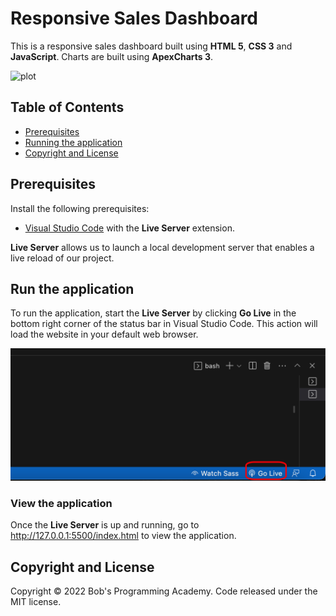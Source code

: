 # Responsive Sales Dashboard

This is a responsive sales dashboard built using **HTML 5**, **CSS 3** and **JavaScript**. Charts are built using **ApexCharts 3**.

![plot](https://github.com/BobsProgrammingAcademy/responsive-sales-dashboard/blob/master/images/large.png?raw=true)

## Table of Contents

- [Prerequisites](#prerequisites)
- [Running the application](#run-the-application)
- [Copyright and License](#copyright-and-license)

## Prerequisites

Install the following prerequisites:

- [Visual Studio Code](https://code.visualstudio.com/download) with the **Live Server** extension.

**Live Server** allows us to launch a local development server that enables a live reload of our project.

## Run the application

To run the application, start the **Live Server** by clicking **Go Live** in the bottom right corner of the status bar in Visual Studio Code. This action will load the website in your default web browser.

![plot](https://github.com/BobsProgrammingAcademy/responsive-sales-dashboard/blob/master/images/vscode.png?raw=true)

### View the application

Once the **Live Server** is up and running, go to http://127.0.0.1:5500/index.html to view the application.

## Copyright and License

Copyright © 2022 Bob's Programming Academy. Code released under the MIT license.
